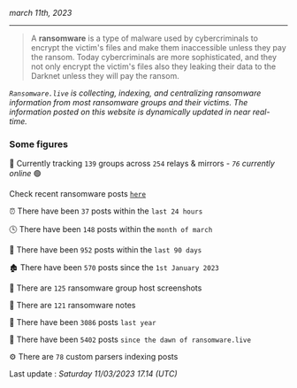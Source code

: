 _march 11th, 2023_

---

> A **ransomware** is a type of malware used by cybercriminals to encrypt the victim's files and make them inaccessible unless they pay the ransom. Today cybercriminals are more sophisticated, and they not only encrypt the victim's files also they leaking their data to the Darknet unless they will pay the ransom.


_`Ransomware.live` is collecting, indexing, and centralizing ransomware information from most ransomware groups and their victims. The information posted on this website is dynamically updated in near real-time._

### Some figures 

🔎 Currently tracking `139` groups across `254` relays & mirrors - _`76` currently online_ 🟢

Check recent ransomware posts [`here`](recentposts.md)


⏰ There have been `37` posts within the `last 24 hours`

🕓 There have been `148` posts within the `month of march`

📅 There have been `952` posts within the `last 90 days`

🏚 There have been `570` posts since the `1st January 2023`

📸 There are `125` ransomware group host screenshots

📝 There are `121` ransomware notes

🚀 There have been `3086` posts `last year`

🐣 There have been `5402` posts `since the dawn of ransomware.live`

⚙️ There are `78` custom parsers indexing posts



Last update : _Saturday 11/03/2023 17.14 (UTC)_

